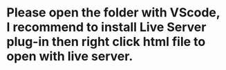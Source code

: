 # Please open the folder with VScode, I recommend to install Live Server plug-in then right click html file to open with live server.
